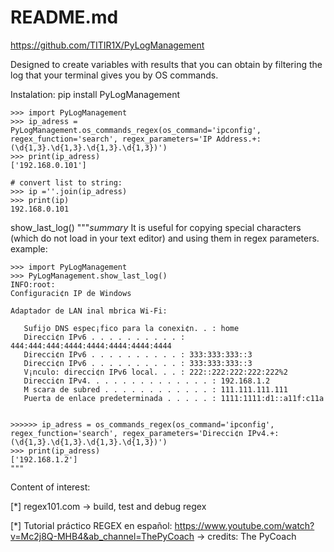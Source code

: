 # README.md

https://github.com/TITIR1X/PyLogManagement

Designed to create variables with results that you can obtain by filtering the log that your terminal gives you by OS commands.  

Instalation:
pip install PyLogManagement

    >>> import PyLogManagement
    >>> ip_adress = PyLogManagement.os_commands_regex(os_command='ipconfig', regex_function='search', regex_parameters='IP Address.+: (\d{1,3}.\d{1,3}.\d{1,3}.\d{1,3})')
    >>> print(ip_adress)
    ['192.168.0.101']

    # convert list to string:
    >>> ip =''.join(ip_adress)
    >>> print(ip)
    192.168.0.101


show_last_log()
    """_summary_
    It is useful for copying special characters (which do not load in your text editor) and using them in regex parameters.
    example:
    
    >>> import PyLogManagement
    >>> PyLogManagement.show_last_log()
    INFO:root:
    Configuraci¢n IP de Windows

    Adaptador de LAN inal mbrica Wi-Fi:

       Sufijo DNS espec¡fico para la conexi¢n. . : home
       Direcci¢n IPv6 . . . . . . . . . . : 444:444:444:4444:4444:4444:4444:4444
       Direcci¢n IPv6 . . . . . . . . . . : 333:333:333::3
       Direcci¢n IPv6 . . . . . . . . . . : 333:333:333::3
       V¡nculo: direcci¢n IPv6 local. . . : 222::222:222:222:222%2
       Direcci¢n IPv4. . . . . . . . . . . . . . : 192.168.1.2
       M scara de subred . . . . . . . . . . . . : 111.111.111.111
       Puerta de enlace predeterminada . . . . . : 1111:1111:d1::a11f:c11a
                                           

    >>>>>> ip_adress = os_commands_regex(os_command='ipconfig', regex_function='search', regex_parameters='Direcci¢n IPv4.+: (\d{1,3}.\d{1,3}.\d{1,3}.\d{1,3})')
    >>> print(ip_adress)
    ['192.168.1.2']
    """

Content of interest:

[*] regex101.com -> build, test and debug regex

[*] Tutorial práctico REGEX en español: https://www.youtube.com/watch?v=Mc2j8Q-MHB4&ab_channel=ThePyCoach -> credits: The PyCoach